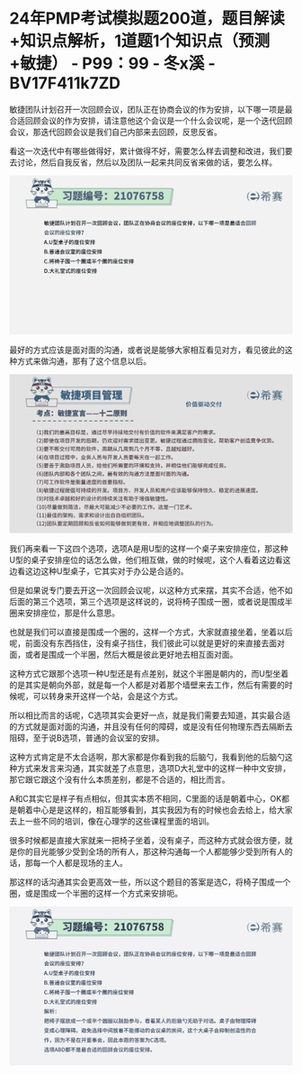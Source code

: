 # 24年PMP考试模拟题200道，题目解读+知识点解析，1道题1个知识点（预测+敏捷） - P99：99 - 冬x溪 - BV17F411k7ZD

敏捷团队计划召开一次回顾会议，团队正在协商会议的作为安排，以下哪一项是最合适回顾会议的作为安排，请注意他这个会议是一个什么会议呢，是一个迭代回顾会议，那迭代回顾会议是我们自己内部来去回顾，反思反省。

看这一次迭代中有哪些做得好，累计做得不好，需要怎么样去调整和改进，我们要去讨论，然后自我反省，然后以及团队一起来共同反省来做的话，要怎么样。



![](img/5c93e28e37f3e7dbfab0b4b9a8a70f33_1.png)

最好的方式应该是面对面的沟通，或者说是能够大家相互看见对方，看见彼此的这种方式来做沟通，那有了这个信息以后。



![](img/5c93e28e37f3e7dbfab0b4b9a8a70f33_3.png)

我们再来看一下这四个选项，选项A是用U型的这样一个桌子来安排座位，那这种U型的桌子安排座位的话怎么做，他们相互做，做的时候呢，这个人看着这边看这边看这边这种U型桌子，它其实对于办公是合适的。

但是如果说专门要去开这一次回顾会议呢，以这种方式来摆，其实不合适，他不如后面的第三个选项，第三个选项是这样说的，说将椅子围成一圈，或者说是围成半圈来安排座位，那是什么意思。

也就是我们可以直接是围成一个圈的，这样一个方式，大家就直接坐着，坐着以后呢，前面没有东西挡住，没有桌子挡住，我们彼此可以就是更好的来直接去面对面，或者是围成一个半圈，然后大概是彼此更好地去相互面对面。

这种方式它跟那个选项一种U型还是有点差别，就这个半圈是朝内的，而U型坐着的是其实是朝向外部，就是每一个人都是对着那个墙壁来去工作，然后有需要的时候呢，可以转身来开这样一个站，会是这个方式。

所以相比而言的话呢，C选项其实会更好一点，就是我们需要去知道，其实最合适的方式就是面对面的沟通，并且没有任何的障碍，或是没有任何物理东西去隔断去阻碍，至于说B选项，普通的会议室的安排。

这种方式肯定是不太合适啊，那大家都是你看到我的后脑勺，我看到他的后脑勺这种方式来发言来沟通，其实就差了点意思，选项D大礼堂中的这样一种中文安排，那它跟它跟这个没有什么本质差别，都是不合适的，相比而言。

A和C其实它是样子有点相似，但其实本质不相同，C里面的话是朝着中心，OK都是朝着中心是是这样的，相互能够看到，其实我因为有的时候也会去给上，给大家去上一些不同的培训，像在心理学的这些课程里面的培训。

很多时候都是直接大家就来一把椅子坐着，没有桌子，而这种方式就会很方便，就是你的目光能够少受到全场的所有人，那这种沟通每一个人都能够少受到所有人的话，那每一个人都是现场的主人。

那这样的话沟通其实会更高效一些，所以这个题目的答案是选C，将椅子围成一个圈，或是围成一个半圈的这样一个方式来安排呃。



![](img/5c93e28e37f3e7dbfab0b4b9a8a70f33_5.png)